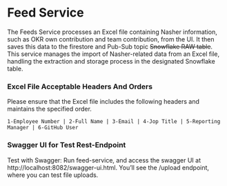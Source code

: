 # Feed Service
The Feeds Service processes an Excel file containing Nasher information, such as OKR own contribution and team contribution, from the UI. It then saves this data to the firestore and Pub-Sub topic ~~Snowflake RAW table~~. This service manages the import of Nasher-related data from an Excel file, handling the extraction and storage process in the designated Snowflake table.

### Excel File Acceptable Headers And Orders
Please ensure that the Excel file includes the following headers and maintains the specified order.

```
1-Employee Number | 2-Full Name | 3-Email | 4-Jop Title | 5-Reporting Manager | 6-GitHub User

```

### Swagger UI for Test Rest-Endpoint
Test with Swagger: Run feed-service, and access the swagger UI at http://localhost:8082/swagger-ui.html. You’ll see the /upload endpoint, where you can test file uploads.